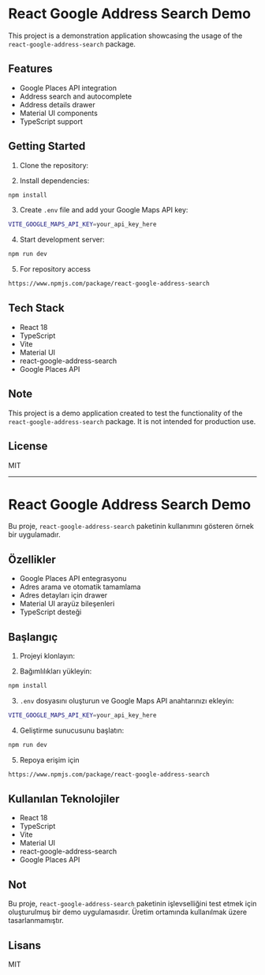 # React Google Address Search Demo

This project is a demonstration application showcasing the usage of the `react-google-address-search` package.

## Features

- Google Places API integration
- Address search and autocomplete
- Address details drawer
- Material UI components
- TypeScript support

## Getting Started

1. Clone the repository:

2. Install dependencies:
```bash
npm install
```

3. Create `.env` file and add your Google Maps API key:
```bash
VITE_GOOGLE_MAPS_API_KEY=your_api_key_here
```

4. Start development server:
```bash
npm run dev
```
5. For repository access
```bash
https://www.npmjs.com/package/react-google-address-search
```

## Tech Stack

- React 18
- TypeScript
- Vite
- Material UI
- react-google-address-search
- Google Places API

## Note

This project is a demo application created to test the functionality of the `react-google-address-search` package. It is not intended for production use.

## License

MIT

---

# React Google Address Search Demo 

Bu proje, `react-google-address-search` paketinin kullanımını gösteren örnek bir uygulamadır.

## Özellikler

- Google Places API entegrasyonu
- Adres arama ve otomatik tamamlama
- Adres detayları için drawer
- Material UI arayüz bileşenleri
- TypeScript desteği

## Başlangıç

1. Projeyi klonlayın:


2. Bağımlılıkları yükleyin:
```bash
npm install
```

3. `.env` dosyasını oluşturun ve Google Maps API anahtarınızı ekleyin:
```bash
VITE_GOOGLE_MAPS_API_KEY=your_api_key_here
```

4. Geliştirme sunucusunu başlatın:
```bash
npm run dev
```
5. Repoya erişim için
```bash
https://www.npmjs.com/package/react-google-address-search
```
## Kullanılan Teknolojiler

- React 18
- TypeScript
- Vite
- Material UI
- react-google-address-search
- Google Places API

## Not

Bu proje, `react-google-address-search` paketinin işlevselliğini test etmek için oluşturulmuş bir demo uygulamasıdır. Üretim ortamında kullanılmak üzere tasarlanmamıştır.

## Lisans

MIT
